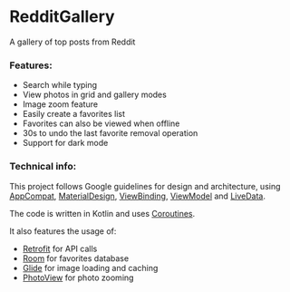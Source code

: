# RedditGallery
A gallery of top posts from Reddit

### Features:
- Search while typing
- View photos in grid and gallery modes
- Image zoom feature
- Easily create a favorites list
- Favorites can also be viewed when offline
- 30s to undo the last favorite removal operation
- Support for dark mode

### Technical info:
This project follows Google guidelines for design and architecture, using
[AppCompat](https://developer.android.com/jetpack/androidx/releases/appcompat),
[MaterialDesign](https://material.io/design/introduction),
[ViewBinding](https://developer.android.com/topic/libraries/view-binding),
[ViewModel](https://developer.android.com/topic/libraries/architecture/viewmodel) and
[LiveData](https://developer.android.com/topic/libraries/architecture/livedata).

The code is written in Kotlin and uses [Coroutines](https://kotlinlang.org/docs/reference/coroutines-overview.html).

It also features the usage of:
- [Retrofit](https://square.github.io/retrofit/) for API calls
- [Room](https://developer.android.com/jetpack/androidx/releases/room) for favorites database
- [Glide](https://github.com/bumptech/glide) for image loading and caching
- [PhotoView](https://github.com/Baseflow/PhotoView) for photo zooming
